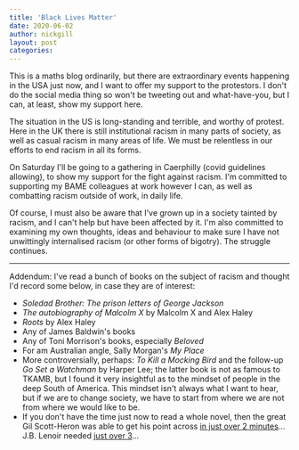 ```yaml
---
title: 'Black Lives Matter'
date: 2020-06-02
author: nickgill
layout: post
categories:
---
```


This is a maths blog ordinarily, but there are extraordinary events happening in the USA just now, and I want to offer my support to the protestors. I don't do the social media thing so won't be tweeting out and what-have-you, but I can, at least, show my support here.

The situation in the US is long-standing and terrible, and worthy of protest. Here in the UK there is still institutional racism in many parts of society, as well as casual racism in many areas of life. We must be relentless in our efforts to end racism in all its forms.

On Saturday I'll be going to a gathering in Caerphilly (covid guidelines allowing), to show my support for the fight against racism. I'm committed to supporting my BAME colleagues at work however I can, as well as combatting racism outside of work, in daily life.

Of course, I must also be aware that I've grown up in a society tainted by racism, and I can't help but have been affected by it. I'm also committed to examining my own thoughts, ideas and behaviour to make sure I have not unwittingly internalised racism (or other forms of bigotry). The struggle continues.

***

Addendum: I've read a bunch of books on the subject of racism and thought I'd record some below, in case they are of interest:
 * *Soledad Brother: The prison letters of George Jackson*
 * *The autobiography of Malcolm X* by Malcolm X and Alex Haley
 * *Roots* by Alex Haley
 * Any of James Baldwin's books
 * Any of Toni Morrison's books, especially *Beloved*
 * For am Australian angle, Sally Morgan's *My Place*
 * More controversially, perhaps: *To Kill a Mocking Bird* and the follow-up *Go Set a Watchman* by Harper Lee; the latter book is not as famous to TKAMB, but I found it very insightful as to the mindset of people in the deep South of America. This mindset isn't always what I want to hear, but if we are to change society, we have to start from where we are not from where we would like to be.
 * If you don't have the time just now to read a whole novel, then the great Gil Scott-Heron was able to get his point across <a href = "https://www.youtube.com/watch?v=goh2x_G0ct4">in just over 2 minutes</a>... J.B. Lenoir needed <a href = "https://www.youtube.com/watch?v=TtzIy1YUVXU">just over 3</a>...
